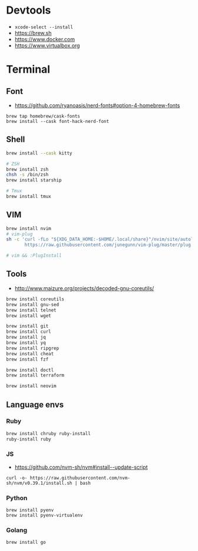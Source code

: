 # Devtools

* `xcode-select --install`
* https://brew.sh
* https://www.docker.com
* https://www.virtualbox.org

# Terminal

## Font

* https://github.com/ryanoasis/nerd-fonts#option-4-homebrew-fonts

```
brew tap homebrew/cask-fonts
brew install --cask font-hack-nerd-font
```

## Shell

```bash
brew install --cask kitty

# ZSH
brew install zsh
chsh -s /bin/zsh
brew install starship

# Tmux
brew install tmux
```

## VIM

```bash
brew install nvim
# vim-plug
sh -c 'curl -fLo "${XDG_DATA_HOME:-$HOME/.local/share}"/nvim/site/autoload/plug.vim --create-dirs \
       https://raw.githubusercontent.com/junegunn/vim-plug/master/plug.vim'

# vim && :PlugInstall
```

## Tools

* http://www.maizure.org/projects/decoded-gnu-coreutils/


```bash
brew install coreutils
brew install gnu-sed
brew install telnet
brew install wget

brew install git
brew install curl
brew install jq
brew install yq
brew install ripgrep
brew install cheat
brew install fzf

brew install doctl
brew install terraform

brew install neovim
```

## Language envs

### Ruby

```bash
brew install chruby ruby-install
ruby-install ruby
```

### JS

* https://github.com/nvm-sh/nvm#install--update-script

```
curl -o- https://raw.githubusercontent.com/nvm-sh/nvm/v0.39.1/install.sh | bash
```

### Python

```
brew install pyenv
brew install pyenv-virtualenv
```

### Golang

```
brew install go
```
